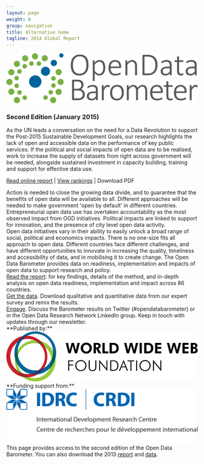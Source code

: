 ```yaml
---
layout: page
weight: 0
group: navigation
title: Alternative home
tagline: 2014 Global Report
---
```


<div class="row">
<div class="col-sm-3"></div>
<div class="col-sm-6">
<img src="/assets/images/odb-logo.png" class="img-responsive" alt="Open Data Barometer Logo">
<h3 class="front-title">Second Edition (January 2015)</h3>
</div>
<div class="col-sm-3"></div>
</div>

<div class="row frontrow">

<p class="lead">As the UN leads a conversation on the need for a Data Revolution to support the Post-2015 Sustainable Development Goals, our research highlights the lack of open and accessible data on the performance of key public services. If the political and social impacts of open data are to be realised, work to increase the supply of datasets from right across government will be needed, alongside sustained investment in capacity building,  training and support for effective data use.</p>
<p>
<a href="/report/summary/">Read online report</a> | <a href="/report/analysis/rankings.html">View rankings</a> | Download PDF
</p>
</div>    
<div class="row frontrow">

<div class="col-sm-6 frontbox2"  markdown="1">
<div class="frontbox2-inner" style="background-image:url('/assets/images/seconded/odb.init.map.png')">
<div class="front2-text">Action is needed to close the growing data divide, and to guarantee that the benefits of open data will be available to all. Different approaches will be needed to make government 'open by default' in different countries.<br/></div>
</div>
</div>

<div class="col-sm-6 frontbox2"  markdown="1">
<div class="frontbox2-inner" style="background-image:url('/assets/images/seconded/impact.strong.init.png'); background-position-x:0px">
<div class="front2-text">Entrepreneurial open data use has overtaken accountability as the most observed impact from OGD initiatives. Political impacts are linked to support for innovation, and the presence of city level open data activity.<br/> </div>
</div>
</div>
    
</div>

<div class="row frontrow">
    
<div class="col-sm-12 frontbox-map" markdown="1">
<div class="frontbox-map-inner" style="background-image:url('/assets/images/seconded/clustermap.png')">
<div class="front-map-text">Open data initiatives vary in their ability to easily unlock a broad range of social, political and economics impacts. There is no one-size fits all approach to open data. Different countries face different challenges, and have different opportunities to innovate in increasing the quality, timeliness and accessibility of data, and in mobilising it to create change. The Open Data Barometer provides data on readiness, implementation and impacts of open data to support research and policy. </div>
</div>
</div>

</div>


<div class="row frontrow">

<div class="col-sm-4 frontbox" markdown="1">
<div class="frontbox-inner" style="background-image:url('/assets/images/dataset-matrix.png')">

<div class="front-text"><a href="/report/summary">Read the report</a>: for key findings, details of the method, and in-depth analysis on open data readiness, implementation and impact across 86 countries.</div>
</div>
</div>


<div class="col-sm-4 frontbox" markdown="1">
<div class="frontbox-inner" style="background-image:url('/assets/images/download-panel.png')">
<div class="front-text"><a href="report/about/data.html">Get the data</a>. Download qualitative and quantitative data from our expert survey and remix the results.</div>
</div>
</div>

<div class="col-sm-4 frontbox" markdown="1">
<div class="frontbox-inner" style="background-image:url('/assets/images/download-panel.png')">
<div class="front-text"><a href="http://www.opendataresearch.org/network">Engage</a>. Discuss the Barometer results on Twitter (#opendatabarometer) or in the Open Data Research Network LinkedIn group. Keep in touch with updates through our newsletter.</div>
</div>
</div>
  
</div>


<div class="row">
<div class="col-sm-3" markdown="1">
**Published by:**
<a href="http://www.webfoundation.org"><img src="/assets/images/logos/webfoundation.png" class="img-responsive" alt="World Wide Web Foundation"></a>
</div>

<div class="col-sm-6" markdown="1">

</div>

<div class="col-sm-3" markdown="1">
**Funding support from:**
<a href="http://www.idrc.ca"><img src="/assets/images/logos/idrc.jpeg" class="img-responsive" alt="International Development Research Center"></a>
</div>
</div>

<div class="row">
<div class="col-sm-12" markdown="1">
This page provides access to the second edition of the Open Data Barometer. You can also download the 2013 <a href="http://opendataresearch.org/dl/odb2013/Open-Data-Barometer-2013-Global-Report.pdf">report</a> and <a href="http://opendataresearch.org/content/2013/535/get-data-open-data-barometer-2013">data</a>. 
</div>
</div>